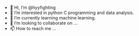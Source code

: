 - 👋 Hi, I’m @hyyfighting
- 👀 I’m interested in python C programming and data analysis.
- 🌱 I’m currently learning  machine learning.
- 💞️ I’m looking to collaborate on ...
- 📫 How to reach me ...

<!---
hyyfighting/hyyfighting is a ✨ special ✨ repository because its `README.md` (this file) appears on your GitHub profile.
You can click the Preview link to take a look at your changes.
--->
